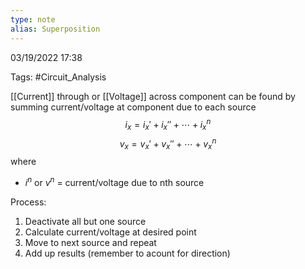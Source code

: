 ```yaml
---
type: note
alias: Superposition
---
```

03/19/2022 17:38

Tags: #Circuit_Analysis 

[[Current]] through or [[Voltage]] across component can be found by summing current/voltage at component due to each source
$$
i_x=i_x'+i_x''+\cdots+i_x^n
$$
$$
v_x=v_x'+v_x''+\cdots+v_x^n
$$
where
- $i^n$ or $v^n$ = current/voltage due to nth source

Process:
1. Deactivate all but one source
2. Calculate current/voltage at desired point
3. Move to next source and repeat
4. Add up results (remember to acount for direction)